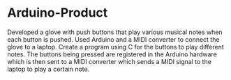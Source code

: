# Arduino-Product

Developed a glove with push buttons that play various musical notes when each button is pushed.
Used Arduino and a MIDI converter to connect the glove to a laptop.
Create a program using C for the buttons to play different notes.
The buttons being pressed are registered in the Arduino hardware which is then sent to a MIDI converter which sends a MIDI signal to the laptop to play a certain note.
